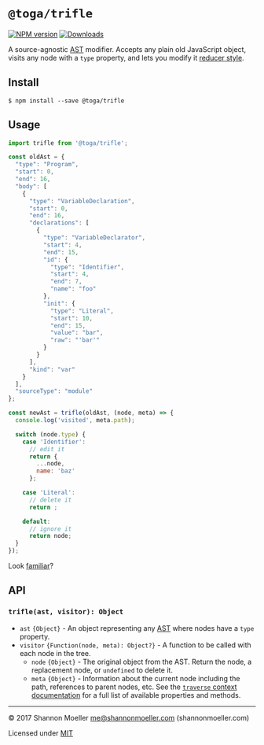 # `@toga/trifle`

[![NPM version][npm-img]][npm-url] [![Downloads][downloads-img]][npm-url]

A source-agnostic [AST][ast] modifier. Accepts any plain old JavaScript object, visits any node with a `type` property, and lets you modify it [reducer style][redux].

## Install

```
$ npm install --save @toga/trifle
```

## Usage

```js
import trifle from '@toga/trifle';

const oldAst = {
  "type": "Program",
  "start": 0,
  "end": 16,
  "body": [
    {
      "type": "VariableDeclaration",
      "start": 0,
      "end": 16,
      "declarations": [
        {
          "type": "VariableDeclarator",
          "start": 4,
          "end": 15,
          "id": {
            "type": "Identifier",
            "start": 4,
            "end": 7,
            "name": "foo"
          },
          "init": {
            "type": "Literal",
            "start": 10,
            "end": 15,
            "value": "bar",
            "raw": "'bar'"
          }
        }
      ],
      "kind": "var"
    }
  ],
  "sourceType": "module"
};

const newAst = trifle(oldAst, (node, meta) => {
  console.log('visited', meta.path);

  switch (node.type) {
    case 'Identifier':
      // edit it
      return {
        ...node,
        name: 'baz'
      };

    case 'Literal':
      // delete it
      return ;

    default:
      // ignore it
      return node;
  }
});
```

Look [familiar][redux]?

## API

### `trifle(ast, visitor): Object`

- `ast` `{Object}` - An object representing any [AST][ast] where nodes have a `type` property.
- `visitor` `{Function(node, meta): Object?}` - A function to be called with each node in the tree.
  - `node` `{Object}` - The original object from the AST. Return the node, a replacement node, or `undefined` to delete it.
  - `meta` `{Object}` - Information about the current node including the path, references to parent nodes, etc. See the [`traverse` context documentation][traverse] for a full list of available properties and methods.

----

© 2017 Shannon Moeller <me@shannonmoeller.com> (shannonmoeller.com)

Licensed under [MIT](http://shannonmoeller.com/mit.txt)

[ast]:           https://en.wikipedia.org/wiki/Abstract_syntax_tree
[doctree]:       https://github.com/togajs/doctree
[redux]:         http://redux.js.org/docs/basics/Reducers.html#handling-more-actions
[traverse]:      https://github.com/substack/js-traverse#context

[downloads-img]: http://img.shields.io/npm/dm/@toga/toga.svg?style=flat-square
[npm-img]:       http://img.shields.io/npm/v/@toga/toga.svg?style=flat-square
[npm-url]:       https://npmjs.org/package/@toga/toga
